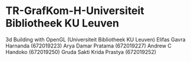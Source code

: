 # TR-GrafKom-H-Universiteit Bibliotheek KU Leuven
3d Building with OpenGL (Universiteit Bibliotheek KU Leuven)
Elifas Gavra Harnanda (672019223)
Arya Damar Pratama (672019227)
Andrew C Handoko (672019250)
Gruda Sakti Krida Prastya (672019252)
